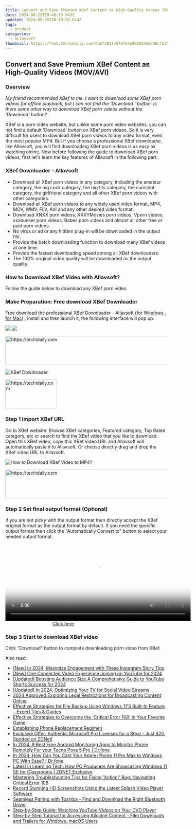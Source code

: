 ```yaml
---
title: Convert and Save Premium XBef Content as High-Quality Videos (MOV/AVI)
date: 2024-09-22T19:49:13.843Z
updated: 2024-09-25T20:19:52.614Z
tags:
  - product
categories:
  - allavsoft
thumbnail: https://thmb.techidaily.com/ebbfd91fc57bf5ea9818d4e87d8cfd35544a71921ce7ca73b2986ee75e83dd45.jpg
---
```


## Convert and Save Premium XBef Content as High-Quality Videos (MOV/AVI)

### Overview

_My friend recommended XBef to me. I want to download some XBef porn videos for offline playback, but I can not find the 'Download ' button. Is there some other way to download XBef porn videos without the 'Download' button?_

XBef is a porn video website, but unlike some porn video websites, you can not find a default 'Download' button on XBef porn videos. So it is very difficult for users to download XBef porn videos to any video format, even the most popular MP4\. But if you choose a professional XBef downloader, like Allavsoft, you will find downloading XBef porn videos is as easy as watching online. Now before following the guide to download XBef porn videos, first let's learn the key features of Allavosft in the following part.

### XBef Downloader - Allavsoft

* Download all XBef porn videos in any category, including the amateur category, the big cock category, the big tits category, the cumshot category, the girlfriend category and all other XBef porn videos with other categories.
* Download all XBef porn videos to any widely used video format, MP4, MOV, WMV, FLV, AVI and any other desired video format.
* Download XNXX porn videos, XXXYMovies porn videos, Vporn videos, xxxbunker porn videos, Babes porn videos and almost all other free or paid porn videos.
* No virus or ad or any hidden plug-in will be downloaded in the output file.
* Provide the batch downloading function to download many XBef videos at one time.
* Provide the fastest downloading speed among all XBef downloaders.
* The 100% original video quality will be downloaded as the output quality.

### How to Download XBef Video with Allavsoft?

Follow the guide below to download any XBef porn video.

### Make Preparation: Free download XBef Downloader

Free download the professional XBef Downloader - Allavsoft ([for Windows](https://tools.techidaily.com/allavsoft/products/) , [for Mac](https://tools.techidaily.com/allavsoft/products/)) , install and then launch it, the following interface will pop up.

[![](https://www.allavsoft.com/how-to/../images/how-to/free-download-win.jpg)](https://tools.techidaily.com/allavsoft/products/) [![](https://www.allavsoft.com/how-to/../images/how-to/free-download-mac.jpg)](https://tools.techidaily.com/allavsoft/products/)

<!-- affiliate ads begin -->
<a href="https://appsumo.8odi.net/c/5597632/2112008/7443" target="_top" id="2112008">
  <img src="//a.impactradius-go.com/display-ad/7443-2112008" border="0" alt="https://techidaily.com" width="728" height="90"/>
</a>
<img height="0" width="0" src="https://appsumo.8odi.net/i/5597632/2112008/7443" style="position:absolute;visibility:hidden;" border="0" />
<!-- affiliate ads end -->

![XBef Downloader](https://www.allavsoft.com/how-to/../images/allavsoft/screen-shot-600.jpg)

<!-- affiliate ads begin -->
<a href="https://review-au.sjv.io/c/5597632/2098700/14409" target="_top" id="2098700">
  <img src="//a.impactradius-go.com/display-ad/14409-2098700" border="0" alt="https://techidaily.com" width="160" height="90"/>
</a>
<img height="0" width="0" src="https://review-au.sjv.io/i/5597632/2098700/14409" style="position:absolute;visibility:hidden;" border="0" />
<!-- affiliate ads end -->

### Step 1 Import XBef URL

Go to XBef website. Browse XBef categories, Featured category, Top Rated category, etc or search to find the XBef video that you like to download. Open this XBef video, copy this XBef video URL and Allavsoft will automatically paste it to Allavsoft. Or choose directly drag and drop the XBef video URL to Allavsoft.

![How to Download XBef Video to MP4?](https://www.allavsoft.com/how-to/../images/how-to/download-rtmp-video/download-rtmp-video.jpg)

<!-- affiliate ads begin -->
<a href="https://ephamedtechinc.pxf.io/c/5597632/2130528/26400" target="_top" id="2130528">
  <img src="//a.impactradius-go.com/display-ad/26400-2130528" border="0" alt="https://techidaily.com" width="728" height="90"/>
</a>
<img height="0" width="0" src="https://ephamedtechinc.pxf.io/i/5597632/2130528/26400" style="position:absolute;visibility:hidden;" border="0" />
<!-- affiliate ads end -->

### Step 2 Set final output format (Optional)

If you are not picky with the output format then directly accept the XBef original format as the output format by default. If you need the specific output format then click the "Automatically Convert to" button to select your needed output format.

<!-- affiliate ads begin -->
<span id="1983551">
					<video width="576" height="240" style="cursor:pointer"
           poster="//a.impactradius-go.com/display-clicktoplayimage/1983551.png"
           onclick="if(!this.playClicked){this.play();this.setAttribute('controls',true);this.playClicked=true;}">
	   <source src="//a.impactradius-go.com/display-ad/22993-1983551">
	   <img src="//a.impactradius-go.com/display-clicktoplayimage/1983551.png" style="border: none; height: 100%; width: 100%; object-fit: contain">
	</video>
	<div style="width:360px;text-align:center"><a href="javascript:window.open(decodeURIComponent('https%3A%2F%2Fhomestyler.sjv.io%2Fc%2F5597632%2F1983551%2F22993'), '_blank');void(0);">Click here</a></div>
</span>
<img height="0" width="0" src="https://imp.pxf.io/i/5597632/1983551/22993" style="position:absolute;visibility:hidden;" border="0" />
<!-- affiliate ads end -->

### Step 3 Start to download XBef video

Click "Download" button to complete downloading porn video from XBef.

<ins class="adsbygoogle"
     style="display:block"
     data-ad-format="autorelaxed"
     data-ad-client="ca-pub-7571918770474297"
     data-ad-slot="1223367746"></ins>

<ins class="adsbygoogle"
     style="display:block"
     data-ad-client="ca-pub-7571918770474297"
     data-ad-slot="8358498916"
     data-ad-format="auto"
     data-full-width-responsive="true"></ins>

<span class="atpl-alsoreadstyle">Also read:</span>
<div><ul>
<li><a href="https://instagram-videos.techidaily.com/new-in-2024-maximize-engagement-with-these-instagram-story-tips/"><u>[New] In 2024, Maximize Engagement with These Instagram Story Tips</u></a></li>
<li><a href="https://youtube-docs.techidaily.com/ne-connected-video-experience-joining-on-youtube-for-2024/"><u>[New] One Connected Video Experience Joining on YouTube for 2024</u></a></li>
<li><a href="https://facebook-record-videos.techidaily.com/updated-boosting-audience-size-a-comprehensive-guide-to-youtube-shorts-success-for-2024/"><u>[Updated] Boosting Audience Size A Comprehensive Guide to YouTube Shorts Success for 2024</u></a></li>
<li><a href="https://facebook-video-recording.techidaily.com/updated-in-2024-optimizing-your-tv-for-social-video-streams/"><u>[Updated] In 2024, Optimizing Your TV for Social Video Streams</u></a></li>
<li><a href="https://facebook-video-files.techidaily.com/2024-approved-exploring-legal-restrictions-for-broadcasting-content-online/"><u>2024 Approved Exploring Legal Restrictions for Broadcasting Content Online</u></a></li>
<li><a href="https://win-unique.techidaily.com/effective-strategies-for-file-backup-using-windows-11s-built-in-feature-expert-tips-and-guides/"><u>Effective Strategies for File Backup Using Windows 11'S Built-In Feature – Expert Tips & Guides</u></a></li>
<li><a href="https://win-unique.techidaily.com/effective-strategies-to-overcome-the-critical-error-108-in-your-favorite-game/"><u>Effective Strategies to Overcome the 'Critical Error 108' In Your Favorite Game</u></a></li>
<li><a href="https://buynow-marvelous.techidaily.com/establishing-phone-replacement-regimen/"><u>Establishing Phone Replacement Regimen</u></a></li>
<li><a href="https://win-unique.techidaily.com/exclusive-offer-authentic-microsoft-pro-licenses-for-a-steal-just-20-spotted-on-zdnet/"><u>Exclusive Offer: Authentic Microsoft Pro Licenses for a Steal - Just $20, Spotted on ZDNet!</u></a></li>
<li><a href="https://android-location.techidaily.com/in-2024-9-best-free-android-monitoring-apps-to-monitor-phone-remotely-for-your-tecno-pova-5-pro-drfone-by-drfone-virtual/"><u>In 2024, 9 Best Free Android Monitoring Apps to Monitor Phone Remotely For your Tecno Pova 5 Pro | Dr.fone</u></a></li>
<li><a href="https://screen-mirror.techidaily.com/in-2024-how-can-you-cast-your-apple-iphone-11-pro-max-to-windows-pc-with-ease-drfone-by-drfone-ios/"><u>In 2024, How Can You Cast Your Apple iPhone 11 Pro Max to Windows PC With Ease? | Dr.fone</u></a></li>
<li><a href="https://win-unique.techidaily.com/latest-in-learning-tech-how-pc-producers-are-showcasing-windows-11-se-for-classrooms-zdnet-exclusive/"><u>Latest in Learning Tech: How PC Producers Are Showcasing Windows 11 SE for Classrooms | ZDNET Exclusive</u></a></li>
<li><a href="https://win-unique.techidaily.com/mastering-troubleshooting-tips-for-fixing-action-bug-navigating-critical-error-108/"><u>Mastering Troubleshooting Tips for Fixing 'Action!' Bug: Navigating Critical Error 108</u></a></li>
<li><a href="https://win-unique.techidaily.com/record-stunning-hd-screenshots-using-the-latest-splash-video-player-software/"><u>Record Stunning HD Screenshots Using the Latest Splash Video Player Software</u></a></li>
<li><a href="https://win-dash.techidaily.com/seamless-pairing-with-toshiba-find-and-download-the-right-bluetooth-driver/"><u>Seamless Pairing with Toshiba - Find and Download the Right Bluetooth Driver</u></a></li>
<li><a href="https://win-unique.techidaily.com/step-by-step-guide-watching-youtube-videos-on-your-dvd-player/"><u>Step-by-Step Guide: Watching YouTube Videos on Your DVD Player</u></a></li>
<li><a href="https://win-unique.techidaily.com/step-by-step-tutorial-for-accessing-allocine-content-film-downloads-and-trailers-for-windows-macos-users/"><u>Step-by-Step Tutorial for Accessing Allociné Content - Film Downloads and Trailers for Windows, macOS Users</u></a></li>
</ul></div>

